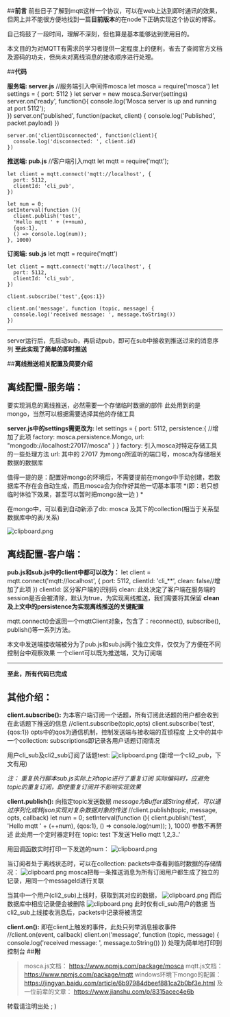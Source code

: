 ##**前言**
前些日子了解到mqtt这样一个协议，可以在web上达到即时通讯的效果，但网上并不能很方便地找到一篇**目前版本**的在node下正确实现这个协议的博客。

自己捣鼓了一段时间，理解不深刻，但也算是基本能够达到使用目的。

本文目的为对MQTT有需求的学习者提供一定程度上的便利，省去了查阅官方文档及源码的功夫，但尚未对离线消息的接收顺序进行处理。

##**代码**

**服务端: server.js**
    //服务端引入中间件mosca
    let mosca = require('mosca')
    let settings = {
      port: 5112
    }
    let server = new mosca.Server(settings)
    server.on('ready', function(){
        console.log('Mosca server is up and running at port 5112');  
    })
    server.on('published', function(packet, client) {
      console.log('Published', packet.payload)
    })
    
    server.on('clientDisconnected', function(client){
      console.log('disconnected: ', client.id)
    })
**推送端: pub.js**
    //客户端引入mqtt
    let mqtt = require('mqtt');
    
    let client = mqtt.connect('mqtt://localhost', {
      port: 5112,
      clientId: 'cli_pub',
    })
    
    let num = 0;
    setInterval(function (){
      client.publish('test', 
      'Hello mqtt ' + (++num),
      {qos:1},
      () => console.log(num));
    }, 1000)
  
  **订阅端: sub.js**
    let mqtt = require('mqtt')
    
    let client = mqtt.connect('mqtt://localhost', {
      port: 5112,
      clientId: 'cli_sub',
    })
    
    client.subscribe('test',{qos:1})
    
    client.on('message', function (topic, message) {
      console.log('received message: ', message.toString())
    })
---
server运行后，先启动sub，再启动pub，即可在sub中接收到推送过来的消息序列
**至此实现了简单的即时推送**

##**离线推送相关配置及简要介绍**

离线配置-服务端：
----
要实现消息的离线推送，必然需要一个存储临时数据的部件
此处用到的是mongo，当然可以根据需要选择其他的存储工具

**server.js中的settings需更改为:**
    let settings = {
      port: 5112,
      persistence:{    //增加了此项
        factory: mosca.persistence.Mongo,
        url: "mongodb://localhost:27017/mosca"
      }
    }
factory: 引入mosca对特定存储工具的一些处理方法
url: 其中的 27017 为mongo所监听的端口号，mosca为存储相关数据的数据库

值得一提的是：配置好mongo的环境后，不需要提前在mongo中手动创建，若数据库不存在会自动生成，而且mosca会为你作好其他一切基本事项 *(即：若只想临时体验下效果，甚至可以暂时把mongo放一边 ) *

在mongo中，可以看到自动新添了db: mosca
及其下的collection(相当于关系型数据库中的表/关系)

![clipboard.png](/img/bVbnHgN)



离线配置-客户端：
----
**pub.js和sub.js中的client中都可以改为：**
    let client = mqtt.connect('mqtt://localhost', {
      port: 5112,
      clientId: 'cli_**',
      clean: false//增加了此项
    })
clientId: 区分客户端的识别码
clean: 此处决定了客户端在服务端的session是否会被清除，默认为true，为实现离线推送，我们需要将其保留
**clean及上文中的persistence为实现离线推送的关键配置**

mqtt.connect()会返回一个mqttClient对象，包含了：reconnect(), subscribe(), publish()等一系列方法。

本文中发送端接收端被分为了pub.js和sub.js两个独立文件，仅仅为了方便在不同控制台中观察效果
一个client可以既为推送端，又为订阅端

---
**至此，所有代码已完成**

其他介绍：
----
**client.subscribe():**
为本客户端订阅一个话题，所有订阅此话题的用户都会收到在此话题下推送的信息
    //client.subscribe(topic,opts)
    client.subscribe('test',{qos:1})
opts中的qos为通信机制，控制发送端与接收端的互锁程度
上文中的其中一个collection: subscriptions即记录各用户话题订阅情况

用户cli_sub及cli2_sub订阅了话题test:
![clipboard.png](/img/bVbnHio)
(新增一个cli2_pub，下文有用)

*注：*
*重复执行脚本sub.js实际上对topic进行了重复订阅*
*实际编码时，应避免topic的重复订阅，即使重复订阅并不影响实现效果*


**client.publish():**
向指定topic发送数据
*message为Buffer或String格式，可以通过序列化或转json实现对复杂数据对象的传送*
    //client.publish(topic, message, opts, callback)
    let num = 0;
    setInterval(function (){
      client.publish('test', 
      'Hello mqtt ' + (++num),
      {qos:1},
      () => console.log(num));
    }, 1000)
参数不再赘述
此处用一个定时器定时在 topic: test 下发送'Hello mqtt 1,2,3..'

用回调函数实时打印一下发送的num：
![clipboard.png](/img/bVbnHol)

当订阅者处于离线状态时，可以在collection: packets中查看到临时数据的存储情况：
![clipboard.png](/img/bVbnHm5)
mosca把每一条推送消息为所有订阅用户都生成了独立的记录，用同一个messageId进行关联

当其中一个用户(cli2_sub)上线时，获取到其对应的数据，
![clipboard.png](/img/bVbnHok)
而后数据库中相应记录便会被删除
![clipboard.png](/img/bVbnHnS)
此时仅有cli_sub用户的数据
当cli2_sub上线接收消息后，packets中记录将被清空

**client.on():**
即在client上触发的事件，此处只列举消息接收事件
    //client.on(event, callback)
    client.on('message', function (topic, message) {
      console.log('received message: ', message.toString())
    })
处理为简单地打印到控制台
##**附**
>mosca.js文档：
https://www.npmjs.com/package/mosca
mqtt.js文档：
https://www.npmjs.com/package/mqtt
windows环境下mongo的配置：
https://jingyan.baidu.com/article/6b97984dbeef881ca2b0bf3e.html
及一位前辈的文章：
https://www.jianshu.com/p/8315acec4e6b

转载请注明出处 ; )